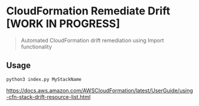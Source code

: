 # CloudFormation Remediate Drift [WORK IN PROGRESS]

> Automated CloudFormation drift remediation using Import functionality

## Usage

```
python3 index.py MyStackName
```

https://docs.aws.amazon.com/AWSCloudFormation/latest/UserGuide/using-cfn-stack-drift-resource-list.html
